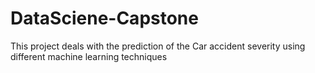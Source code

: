 # DataSciene-Capstone
This project deals with the prediction of the Car accident severity using different machine learning techniques

